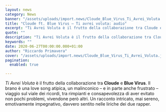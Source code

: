 ```yaml
---
layout: news
category: News
banner: "/assets/uploads/import.news/Cloude_Blue_Virus_Ti_Avrei_Voluta.jpg"
title: "Cloude ft. Blue Virus – Ti avrei voluta: audio"
excerpt: "Ti Avrei Voluta è il frutto della collaborazione tra Cloude e Blue Virus. Il brano è una love song atipica, un malinconico – e in parte anche frustrato – viaggio sul viale dei ricordi, tra rimpianti e consapevolezza di aver evitato non pochi problemi, vivendone però altri. Un racconto intricato, mai sereno, emotivamente impegnativo, davvero [&hellip"
quote: ""
description: "Ti Avrei Voluta è il frutto della collaborazione tra Cloude e Blue Virus. Il brano è una love song atipica, un malinconico – e in parte anche frustrato – viaggio sul viale dei ricordi, tra rimpianti e consapevolezza di aver evitato non pochi problemi, vivendone però altri. Un racconto intricato, mai sereno, emotivamente impegnativo, davvero [&hellip"
keywords: ""
date: 2020-06-27T00:00:00.000+01:00
author: "Riccardo Primavera"
cover: "/assets/uploads/import.news/Cloude_Blue_Virus_Ti_Avrei_Voluta.jpg"
pagination:
  enabled: true

---
```


_Ti Avrei Voluta_ è il frutto della collaborazione tra **Cloude** e **Blue Virus**. Il brano è una love song atipica, un malinconico – e in parte anche frustrato – viaggio sul viale dei ricordi, tra rimpianti e consapevolezza di aver evitato non pochi problemi, vivendone però altri. Un racconto intricato, mai sereno, emotivamente impegnativo, davvero sentito nelle liriche dei due rapper.